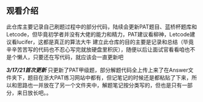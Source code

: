 ## 观看介绍

此仓库主要记录自己刷题过程中的部分代码，陆续会更新PAT题目、蓝桥杯题库和Letcode，但毕竟初学者并没有大佬的能力和精力，PAT建议看柳神，Letcode建议看lucifer，这都是真正的算法大牛
建立此仓库的目的主要是记录和总结（毕竟辛辛苦苦写的代码也不忍心写完就放硬盘里积灰），随便以后让面试官看看咱也不是个懒人，只要还在写代码，就应该会一直更新吧

**_3/17/21首次更新_**
只更新了PAT甲级题，部分解题代码全上传上来了在Answer文件夹下，题目在浙大PAT练习网站中都有，但记笔记的时候还是都粘贴了下来，所以和思路也一并放在了另一个文件夹中，解题笔记按分类写的，但也是只有一部分，来日放长吧。。
